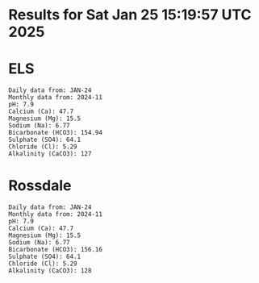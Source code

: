 # Results for Sat Jan 25 15:19:57 UTC 2025
# ELS
```
Daily data from: JAN-24
Monthly data from: 2024-11
pH: 7.9
Calcium (Ca): 47.7
Magnesium (Mg): 15.5
Sodium (Na): 6.77
Bicarbonate (HCO3): 154.94
Sulphate (SO4): 64.1
Chloride (Cl): 5.29
Alkalinity (CaCO3): 127
```
# Rossdale
```
Daily data from: JAN-24
Monthly data from: 2024-11
pH: 7.9
Calcium (Ca): 47.7
Magnesium (Mg): 15.5
Sodium (Na): 6.77
Bicarbonate (HCO3): 156.16
Sulphate (SO4): 64.1
Chloride (Cl): 5.29
Alkalinity (CaCO3): 128
```
